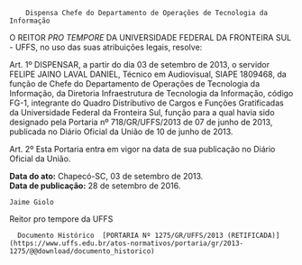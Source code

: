         Dispensa Chefe do Departamento de Operações de Tecnologia da Informação  

O REITOR *PRO TEMPORE* DA UNIVERSIDADE FEDERAL DA FRONTEIRA SUL - UFFS, no uso das suas atribuições legais, resolve:

 Art. 1º DISPENSAR, a partir do dia 03 de setembro de 2013, o servidor FELIPE JAINO LAVAL DANIEL, Técnico em Audiovisual, SIAPE 1809468, da função de Chefe do Departamento de Operações de Tecnologia da Informação, da Diretoria Infraestrutura de Tecnologia da Informação, código FG-1, integrante do Quadro Distributivo de Cargos e Funções Gratificadas da Universidade Federal da Fronteira Sul, função para a qual havia sido designado pela Portaria nº 718/GR/UFFS/2013 de 07 de junho de 2013, publicada no Diário Oficial da União de 10 de junho de 2013.

 Art. 2º Esta Portaria entra em vigor na data de sua publicação no Diário Oficial da União.

  

   **Data do ato:** Chapecó-SC, 03 de setembro de 2013.   
 **Data de publicação:**  28 de setembro de 2016. 

    Jaime Giolo   
 Reitor pro tempore da UFFS 

      Documento Histórico  [PORTARIA Nº 1275/GR/UFFS/2013 (RETIFICADA)](https://www.uffs.edu.br/atos-normativos/portaria/gr/2013-1275/@@download/documento_historico)     
      